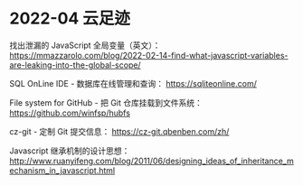 # 2022-04 云足迹

找出泄漏的 JavaScript 全局变量（英文）：
https://mmazzarolo.com/blog/2022-02-14-find-what-javascript-variables-are-leaking-into-the-global-scope/

SQL OnLine IDE - 数据库在线管理和查询：
https://sqliteonline.com/

File system for GitHub - 把 Git 仓库挂载到文件系统：
https://github.com/winfsp/hubfs

cz-git - 定制 Git 提交信息：
https://cz-git.qbenben.com/zh/

Javascript 继承机制的设计思想：
http://www.ruanyifeng.com/blog/2011/06/designing_ideas_of_inheritance_mechanism_in_javascript.html


